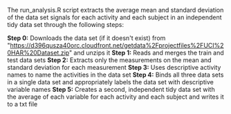 The run_analysis.R script extracts the average mean and standard deviation of the data set signals for each activity and each subject in an independent tidy data set through the following steps:

**Step 0:** Downloads the data set (if it doesn't exist) from "https://d396qusza40orc.cloudfront.net/getdata%2Fprojectfiles%2FUCI%20HAR%20Dataset.zip" and unzips it
**Step 1:** Reads and merges the train and test data sets
**Step 2:** Extracts only the measurements on the mean and standard deviation for each measurement
**Step 3:** Uses descriptive activity names to name the activities in the data set
**Step 4:** Binds all three data sets in a single data set and appropriately labels the data set with descriptive variable names 
**Step 5:** Creates a second, independent tidy data set with the average of each variable for each activity and each subject and writes it to a txt file
